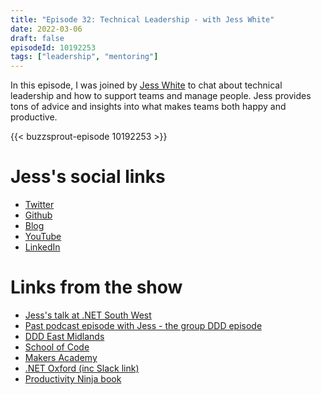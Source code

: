 ```yaml
---
title: "Episode 32: Technical Leadership - with Jess White"
date: 2022-03-06
draft: false
episodeId: 10192253
tags: ["leadership", "mentoring"]
---
```


In this episode, I was joined by [Jess White](https://twitter.com/JessPWhite) to chat about technical leadership and how to support teams and manage people. Jess provides tons of advice and insights into what makes teams both happy and productive.

{{< buzzsprout-episode 10192253 >}}

# Jess's social links

* [Twitter](https://twitter.com/JessPWhite)
* [Github](https://github.com/wordshaker)
* [Blog](https://jesswhite.co.uk/)
* [YouTube](https://www.youtube.com/channel/UCtqON6Uw9YIOWw43SeX7mMQ)
* [LinkedIn](https://www.linkedin.com/in/jessica-white-67917883/)

# Links from the show

* [Jess's talk at .NET South West](https://www.youtube.com/watch?v=048HIHscmkU)
* [Past podcast episode with Jess - the group DDD episode](/posts/0006-ddd/)
* [DDD East Midlands](https://www.dddeastmidlands.com/)
* [School of Code](https://www.schoolofcode.co.uk/)
* [Makers Academy](https://www.makers.tech/community/)
* [.NET Oxford (inc Slack link)](https://www.dotnetoxford.com/)
* [Productivity Ninja book](https://www.grahamallcott.com/books/productivity-ninja)

